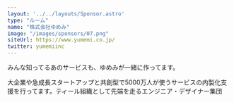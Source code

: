 ```yaml
---
layout: '../../layouts/Sponsor.astro'
type: "ルーム"
name: "株式会社ゆめみ"
image: "/images/sponsors/07.png"
siteUrl: https://www.yumemi.co.jp/
twitter: yumemiinc
---
```


みんな知ってるあのサービスも、ゆめみが一緒に作ってます。

大企業や急成長スタートアップと共創型で5000万人が使うサービスの内製化支援を行ってます。ティール組織として先端を走るエンジニア・デザイナー集団
